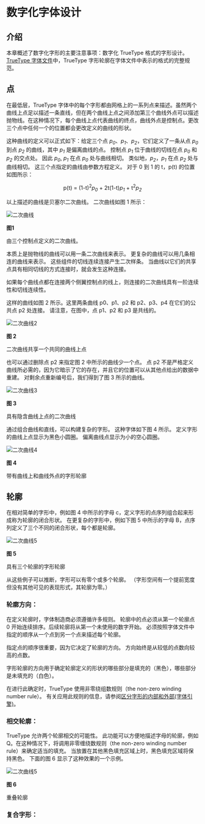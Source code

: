 # 数字化字体设计

## 介绍

本章概述了数字化字形的主要注意事项：数字化 TrueType 格式的字形设计。 [TrueType 字体文件](/FontTables/FontTables.html)中，TrueType 字形轮廓在字体文件中表示的格式的完整规范。

## 点

在最低层，TrueType 字体中的每个字形都由网格上的一系列点来描述。虽然两个曲线上点足以描述一条直线，但在两个曲线上点之间添加第三个曲线外点可以描述抛物线。在这种情况下，每个曲线上点代表曲线的终点，曲线外点是控制点。更改三个点中任何一个的位置都会更改定义的曲线的形状。

<!-- （这句话可能不是很好理解，看下面的图片，点<cite>p<sub>0</sub></cite>和点 <cite>p<sub>2</sub></cite> 都可以看做这条曲线的终点。） -->
<!-- <cite>p<sub>0</sub></cite> -->
<!-- <cite>p<sub>1</sub></cite> -->
<!-- <cite>p<sub>2</sub></cite> -->
这种曲线的定义可以正式如下：给定三个点 <cite>p<sub>0</sub></cite>、<cite>p<sub>1</sub></cite>、<cite>p<sub>2</sub></cite>，它们定义了一条从点 <cite>p<sub>0</sub></cite> 到点 <cite>p<sub>2</sub></cite> 的曲线，其中 <cite>p<sub>1</sub></cite> 是偏离曲线的点。 控制点 <cite>p<sub>1</sub></cite> 位于曲线的切线在点 <cite>p<sub>0</sub></cite> 和 <cite>p<sub>2</sub></cite> 的交点处。 因此 <cite>p<sub>0</sub></cite>, <cite>p<sub>1</sub></cite> 在点 <cite>p<sub>0</sub></cite> 处与曲线相切。 类似地，<cite>p<sub>2</sub></cite>，<cite>p<sub>1</sub></cite> 在点 <cite>p<sub>2</sub></cite> 处与曲线相切。 这三个点指定的曲线由参数方程定义。 对于 0 到 1 的 t，p(t) 的位置如图所示：

<center>p(t) = (1-t)<sup>2</sup><cite>p<sub>0</sub></cite> + 2t(1-t)<cite>p<sub>1</sub></cite> + t<sup>2</sup><cite>p<sub>2</sub></cite></center>

以上描述的曲线是贝塞尔二次曲线。 二次曲线如图 1 所示：

![二次曲线](./images/fig01.jpeg)

**图1**

由三个控制点定义的二次曲线。

本质上是抛物线的曲线可以用一条二次曲线来表示。 更复杂的曲线可以用几条相连的曲线来表示。 这些组件的切线连续连接产生二次样条。 当曲线以它们的共享点具有相同切线的方式连接时，就会发生这种连接。

如果每个曲线点都在连接两个侧翼控制点的线上，则连接的二次曲线具有一阶连续性和切线连续性。

这样的曲线如图 2 所示。这里两条曲线 p0、p1、p2 和 p2、p3、p4 在它们的公共点 p2 处连接。 请注意，在图中，点 p1、p2 和 p3 是共线的。

![二次曲线2](./images/fig02.jpeg)

**图 2**

二次曲线共享一个共同的曲线上点

也可以通过删除点 p2 来指定图 2 中所示的曲线少一个点。 点 p2 不是严格定义曲线所必需的，因为它暗示了它的存在，并且它的位置可以从其他点给出的数据中重建。 对剩余点重新编号后，我们得到了图 3 所示的曲线。

![二次曲线3](./images/fig03.jpeg)

**图 3**

具有隐含曲线上点的二次曲线

通过组合曲线和直线，可以构建复杂的字形。 这种字体如下图 4 所示。 定义字形的曲线上点显示为黑色小圆圈。 偏离曲线点显示为小的空心圆圈。

![二次曲线4](./images/fig04.gif)

**图 4**

带有曲线上和曲线外点的字形轮廓

## 轮廓

在相对简单的字形中，例如图 4 中所示的字母 c，定义字形的点序列组合起来形成称为轮廓的闭合形状。 在更复杂的字形中，例如下图 5 中所示的字母 B，点序列定义了三个不同的闭合形状，每个都是轮廓。

![二次曲线5](./images/fig05.gif)

**图 5**

具有三个轮廓的字形轮廓

从这些例子可以推断，字形可以有零个或多个轮廓。 （字形空间有一个提前宽度但没有其他可见的表现形式，其轮廓为零。）

### 轮廓方向：

在定义轮廓时，字体制造商必须遵循许多规则。 轮廓中的点必须从第一个轮廓点 0 开始连续排序。后续轮廓将从第一个未使用的数字开始。 必须按照字体文件中指定的顺序从一个点到另一个点来描述每个轮廓。

指定点的顺序很重要，因为它决定了轮廓的方向。 方向始终是从较低的点数向较高的点数。

字形轮廓的方向用于确定轮廓定义的形状的哪些部分是填充的（黑色），哪些部分是未填充的（白色）。

在进行此确定时，TrueType 使用非零绕组数规则（the non-zero winding number rule）。 有关应用此规则的信息，请参阅[区分字形的内部和外部(字体引擎)](./Font_Engine.md)。

### 相交轮廓：

TrueType 允许两个轮廓相交的可能性。 此功能可以方便地描述字母的轮廓，例如 Q。在这种情况下，将调用非零缠绕数规则（the non-zero winding number rule）来确定适当的填充。 当放置在其他黑色填充区域上时，黑色填充区域将保持黑色。 下面的图 6 显示了这种效果的一个示例。

![二次曲线5](./images/fig06.gif)

**图 6**

重叠轮廓

### 复合字形：

